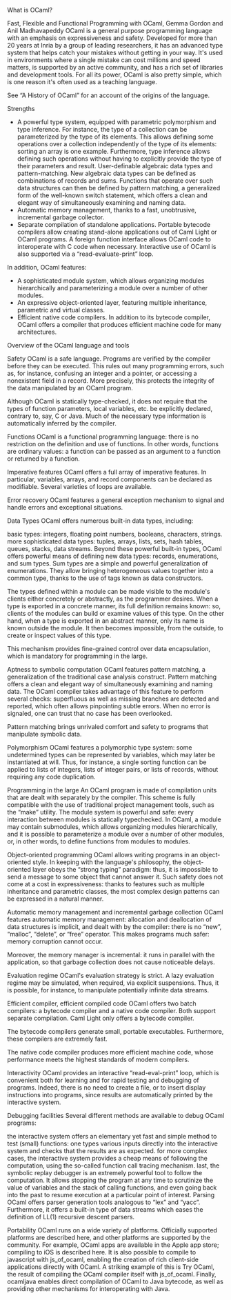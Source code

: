 What is OCaml?

Fast, Flexible and Functional Programming with OCaml, Gemma Gordon and Anil Madhavapeddy
OCaml is a general purpose programming language with an emphasis on expressiveness and safety. Developed for more than 20 years at Inria by a group of leading researchers, it has an advanced type system that helps catch your mistakes without getting in your way. It's used in environments where a single mistake can cost millions and speed matters, is supported by an active community, and has a rich set of libraries and development tools.
For all its power, OCaml is also pretty simple, which is one reason it's often used as a teaching language.

See “A History of OCaml” for an account of the origins of the language.

Strengths

* A powerful type system, equipped with parametric polymorphism and type inference. For instance, the type of a collection can be parameterized by the type of its elements. This allows defining some operations over a collection independently of the type of its elements: sorting an array is one example. Furthermore, type inference allows defining such operations without having to explicitly provide the type of their parameters and result.
User-definable algebraic data types and pattern-matching. New algebraic data types can be defined as combinations of records and sums. Functions that operate over such data structures can then be defined by pattern matching, a generalized form of the well-known switch statement, which offers a clean and elegant way of simultaneously examining and naming data.
* Automatic memory management, thanks to a fast, unobtrusive, incremental garbage collector.
* Separate compilation of standalone applications. Portable bytecode compilers allow creating stand-alone applications out of Caml Light or OCaml programs. A foreign function interface allows OCaml code to interoperate with C code when necessary. Interactive use of OCaml is also supported via a “read-evaluate-print” loop.

In addition, OCaml features:

* A sophisticated module system, which allows organizing modules hierarchically and parameterizing a module over a number of other modules.
* An expressive object-oriented layer, featuring multiple inheritance, parametric and virtual classes.
* Efficient native code compilers. In addition to its bytecode compiler, OCaml offers a compiler that produces efficient machine code for many architectures.


Overview of the OCaml language and tools

Safety
OCaml is a safe language. Programs are verified by the compiler before they can be executed. This rules out many programming errors, such as, for instance, confusing an integer and a pointer, or accessing a nonexistent field in a record. More precisely, this protects the integrity of the data manipulated by an OCaml program.

Although OCaml is statically type-checked, it does not require that the types of function parameters, local variables, etc. be explicitly declared, contrary to, say, C or Java. Much of the necessary type information is automatically inferred by the compiler.

Functions
OCaml is a functional programming language: there is no restriction on the definition and use of functions. In other words, functions are ordinary values: a function can be passed as an argument to a function or returned by a function.

Imperative features
OCaml offers a full array of imperative features. In particular, variables, arrays, and record components can be declared as modifiable. Several varieties of loops are available.

Error recovery
OCaml features a general exception mechanism to signal and handle errors and exceptional situations.

Data Types
OCaml offers numerous built-in data types, including:

basic types: integers, floating point numbers, booleans, characters, strings.
more sophisticated data types: tuples, arrays, lists, sets, hash tables, queues, stacks, data streams.
Beyond these powerful built-in types, OCaml offers powerful means of defining new data types: records, enumerations, and sum types. Sum types are a simple and powerful generalization of enumerations. They allow bringing heterogeneous values together into a common type, thanks to the use of tags known as data constructors.

The types defined within a module can be made visible to the module's clients either concretely or abstractly, as the programmer desires. When a type is exported in a concrete manner, its full definition remains known: so, clients of the modules can build or examine values of this type. On the other hand, when a type is exported in an abstract manner, only its name is known outside the module. It then becomes impossible, from the outside, to create or inspect values of this type.

This mechanism provides fine-grained control over data encapsulation, which is mandatory for programming in the large.

Aptness to symbolic computation
OCaml features pattern matching, a generalization of the traditional case analysis construct. Pattern matching offers a clean and elegant way of simultaneously examining and naming data. The OCaml compiler takes advantage of this feature to perform several checks: superfluous as well as missing branches are detected and reported, which often allows pinpointing subtle errors. When no error is signaled, one can trust that no case has been overlooked.

Pattern matching brings unrivaled comfort and safety to programs that manipulate symbolic data.

Polymorphism
OCaml features a polymorphic type system: some undetermined types can be represented by variables, which may later be instantiated at will. Thus, for instance, a single sorting function can be applied to lists of integers, lists of integer pairs, or lists of records, without requiring any code duplication.

Programming in the large
An OCaml program is made of compilation units that are dealt with separately by the compiler. This scheme is fully compatible with the use of traditional project management tools, such as the “make” utility. The module system is powerful and safe: every interaction between modules is statically typechecked. In OCaml, a module may contain submodules, which allows organizing modules hierarchically, and it is possible to parameterize a module over a number of other modules, or, in other words, to define functions from modules to modules.

Object-oriented programming
OCaml allows writing programs in an object-oriented style. In keeping with the language's philosophy, the object-oriented layer obeys the “strong typing” paradigm: thus, it is impossible to send a message to some object that cannot answer it. Such safety does not come at a cost in expressiveness: thanks to features such as multiple inheritance and parametric classes, the most complex design patterns can be expressed in a natural manner.

Automatic memory management and incremental garbage collection
OCaml features automatic memory management: allocation and deallocation of data structures is implicit, and dealt with by the compiler: there is no “new”, “malloc”, “delete”, or “free” operator. This makes programs much safer: memory corruption cannot occur.

Moreover, the memory manager is incremental: it runs in parallel with the application, so that garbage collection does not cause noticeable delays.

Evaluation regime
OCaml's evaluation strategy is strict. A lazy evaluation regime may be simulated, when required, via explicit suspensions. Thus, it is possible, for instance, to manipulate potentially infinite data streams.

Efficient compiler, efficient compiled code
OCaml offers two batch compilers: a bytecode compiler and a native code compiler. Both support separate compilation. Caml Light only offers a bytecode compiler.

The bytecode compilers generate small, portable executables. Furthermore, these compilers are extremely fast.

The native code compiler produces more efficient machine code, whose performance meets the highest standards of modern compilers.

Interactivity
OCaml provides an interactive “read-eval-print” loop, which is convenient both for learning and for rapid testing and debugging of programs. Indeed, there is no need to create a file, or to insert display instructions into programs, since results are automatically printed by the interactive system.

Debugging facilities
Several different methods are available to debug OCaml programs:

the interactive system offers an elementary yet fast and simple method to test (small) functions: one types various inputs directly into the interactive system and checks that the results are as expected.
for more complex cases, the interactive system provides a cheap means of following the computation, using the so-called function call tracing mechanism.
last, the symbolic replay debugger is an extremely powerful tool to follow the computation. It allows stopping the program at any time to scrutinize the value of variables and the stack of calling functions, and even going back into the past to resume execution at a particular point of interest.
Parsing
OCaml offers parser generation tools analogous to “lex” and “yacc”. Furthermore, it offers a built-in type of data streams which eases the definition of LL(1) recursive descent parsers.

Portability
OCaml runs on a wide variety of platforms. Officially supported platforms are described here, and other platforms are supported by the community. For example, OCaml apps are available in the Apple app store; compiling to iOS is described here. It is also possible to compile to javascript with js_of_ocaml, enabling the creation of rich client-side applications directly with OCaml. A striking example of this is Try OCaml, the result of compiling the OCaml compiler itself with js_of_ocaml. Finally, ocamljava enables direct compilation of OCaml to Java bytecode, as well as providing other mechanisms for interoperating with Java.
